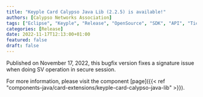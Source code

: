 ```yaml
---
title: "Keyple Card Calypso Java Lib (2.2.5) is available!"
authors: [Calypso Networks Association]
tags: ["Eclipse", "Keyple", "Release", "OpenSource", "SDK", "API", "Ticketing", "Calypso"]
categories: [Release]
date: 2022-11-17T12:13:00+01:00
featured: false
draft: false
---
```


Published on November 17, 2022, this bugfix version fixes a signature issue when doing SV operation in secure session.

For more information, please visit the component
[page]({{< ref "components-java/card-extensions/keyple-card-calypso-java-lib" >}}).